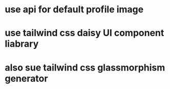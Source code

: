 # use api for default profile image

# use tailwind css daisy UI component liabrary

# also sue tailwind css glassmorphism generator